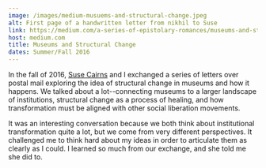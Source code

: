 ```yaml
---
image: /images/medium-musuems-and-structural-change.jpeg
alt: First page of a handwritten letter from nikhil to Suse
link: https://medium.com/a-series-of-epistolary-romances/museums-and-structural-change-1bf98e2c2db7
host: medium.com
title: Museums and Structural Change
dates: Summer/Fall 2016
---
```

In the fall of 2016, [Suse Cairns](https://museumgeek.xyz/) and I exchanged a series of letters over postal mail exploring the idea of structural change in museums and how it happens. We talked about a lot--connecting museums to a larger landscape of institutions, structural change as a process of healing, and how transformation must be aligned with other social liberation movements.

It was an interesting conversation because we both think about institutional transformation quite a lot, but we come from very different perspectives. It challenged me to think hard about my ideas in order to articulate them as clearly as I could. I learned so much from our exchange, and she told me she did to.
